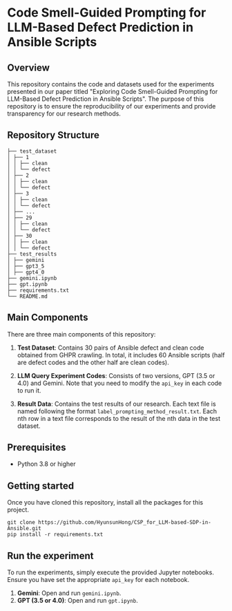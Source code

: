 # Code Smell-Guided Prompting for LLM-Based Defect Prediction in Ansible Scripts

## Overview
This repository contains the code and datasets used for the experiments presented in our paper titled "Exploring Code Smell-Guided Prompting for LLM-Based Defect Prediction in Ansible Scripts". The purpose of this repository is to ensure the reproducibility of our experiments and provide transparency for our research methods.

## Repository Structure
```
├── test_dataset
│ ├── 1
│ │ ├── clean
│ │ └── defect
│ ├── 2
│ │ ├── clean
│ │ └── defect
│ ├── 3
│ │ ├── clean
│ │ └── defect
│ ├── ...
│ ├── 29
│ │ ├── clean
│ │ └── defect
│ ├── 30
│ │ ├── clean
│ │ └── defect
├── test_results
│ ├── gemini
│ ├── gpt3_5
│ ├── gpt4_0
├── gemini.ipynb
├── gpt.ipynb
├── requirements.txt
└── README.md
```

## Main Components

There are three main components of this repository:

1. **Test Dataset**: Contains 30 pairs of Ansible defect and clean code obtained from GHPR crawling. In total, it includes 60 Ansible scripts (half are defect codes and the other half are clean codes).

2. **LLM Query Experiment Codes**: Consists of two versions, GPT (3.5 or 4.0) and Gemini. Note that you need to modify the `api_key` in each code to run it.

3. **Result Data**: Contains the test results of our research. Each text file is named following the format `label_prompting_method_result.txt`. Each nth row in a text file corresponds to the result of the nth data in the test dataset.

## Prerequisites
- Python 3.8 or higher

## Getting started
Once you have cloned this repository, install all the packages for this project.
```
git clone https://github.com/HyunsunHong/CSP_for_LLM-based-SDP-in-Ansible.git
pip install -r requirements.txt
```

## Run the experiment
To run the experiments, simply execute the provided Jupyter notebooks. Ensure you have set the appropriate `api_key` for each notebook.

1. **Gemini**: Open and run `gemini.ipynb`.
2. **GPT (3.5 or 4.0)**: Open and run `gpt.ipynb`.
